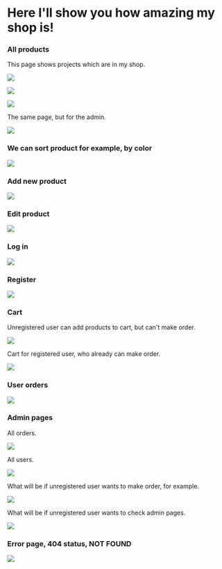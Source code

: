 # Here I'll show you how amazing my shop is!
### All products
This page shows projects which are in my shop.

![](/web/view/images/projectView/allProducts1.png)

![](/web/view/images/projectView/allProducts2.png)

![](/web/view/images/projectView/allProducts3.png)

The same page, but for the admin.

![](/web/view/images/projectView/allProductsForAdmin.png)
### We can sort product for example, by color
![](/web/view/images/projectView/sortByColorBlack.png)

### Add new product
![](/web/view/images/projectView/addProduct.png)

### Edit product
![](/web/view/images/projectView/editProduct.png)

### Log in
![](/web/view/images/projectView/authorization.png)

### Register
![](/web/view/images/projectView/registration.png)

### Cart
Unregistered user can add products to cart, but can't make order.

![](/web/view/images/projectView/cartForUnknownUser.png)

Cart for registered user, who already can make order.

![](/web/view/images/projectView/cartForKnownUser.png) 

### User orders
![](/web/view/images/projectView/userRoom.png)
### Admin pages 
All orders.

![](/web/view/images/projectView/allOrders.png)

All users.

![](/web/view/images/projectView/allUsers.png)

What will be if unregistered user wants to make order, for example.

![](/web/view/images/projectView/actionUnknownUser.png)

What will be if unregistered user wants to check admin pages.

![](/web/view/images/projectView/accessDenied.png)

### Error page, 404 status, NOT FOUND

![](/web/view/images/projectView/errorPage404.png) 









